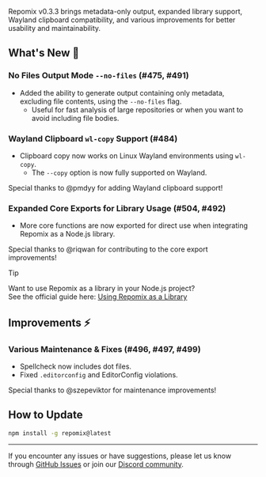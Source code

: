 Repomix v0.3.3 brings metadata-only output, expanded library support, Wayland clipboard compatibility, and various improvements for better usability and maintainability.

## What's New 🚀

### No Files Output Mode `--no-files` (#475, #491)
- Added the ability to generate output containing only metadata, excluding file contents, using the `--no-files` flag.
  - Useful for fast analysis of large repositories or when you want to avoid including file bodies.

### Wayland Clipboard `wl-copy` Support (#484)
- Clipboard copy now works on Linux Wayland environments using `wl-copy`.
  - The `--copy` option is now fully supported on Wayland.

Special thanks to @pmdyy for adding Wayland clipboard support!

### Expanded Core Exports for Library Usage (#504, #492)
- More core functions are now exported for direct use when integrating Repomix as a Node.js library.

Special thanks to @riqwan for contributing to the core export improvements!

> [!TIP]
> Want to use Repomix as a library in your Node.js project?  
> See the official guide here: [Using Repomix as a Library](https://repomix.com/guide/development/using-repomix-as-a-library)

## Improvements ⚡

### Various Maintenance & Fixes (#496, #497, #499)
- Spellcheck now includes dot files.
- Fixed `.editorconfig` and EditorConfig violations.

Special thanks to @szepeviktor for maintenance improvements!

## How to Update

```bash
npm install -g repomix@latest
```

---

If you encounter any issues or have suggestions, please let us know through [GitHub Issues](https://github.com/yamadashy/repomix/issues) or join our [Discord community](https://discord.gg/wNYzTwZFku).

